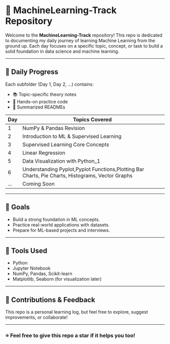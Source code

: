 
# 🧠 MachineLearning-Track Repository

Welcome to the **MachineLearning-Track** repository! This repo is dedicated to documenting my daily journey of learning Machine Learning from the ground up. Each day focuses on a specific topic, concept, or task to build a solid foundation in data science and machine learning.

---

## 📅 Daily Progress

Each subfolder (Day 1, Day 2, ...) contains:
- 📚 Topic-specific theory notes
- 🧪 Hands-on practice code
- 🧾 Summarized READMEs

| Day | Topics Covered                      |
|-----|-------------------------------------|
| 1   | NumPy & Pandas Revision             |
| 2   | Introduction to ML & Supervised Learning |
| 3   | Supervised Learning Core Concepts |
| 4   | Linear Regression                   |
| 5   | Data Visualization with Python_1    |
| 6   | Understanding Pyplot,Pyplot Functions,Plotting Bar Charts, Pie Charts, Histograms, Vector Graphs|
| ... | Coming Soon                         |

---

## 🎯 Goals
- Build a strong foundation in ML concepts.
- Practice real-world applications with datasets.
- Prepare for ML-based projects and interviews.

---

## 🚀 Tools Used
- Python
- Jupyter Notebook
- NumPy, Pandas, Scikit-learn
- Matplotlib, Seaborn (for visualization later)

---

## 🤝 Contributions & Feedback

This repo is a personal learning log, but feel free to explore, suggest improvements, or collaborate!

---

### ⭐ Feel free to give this repo a star if it helps you too!

